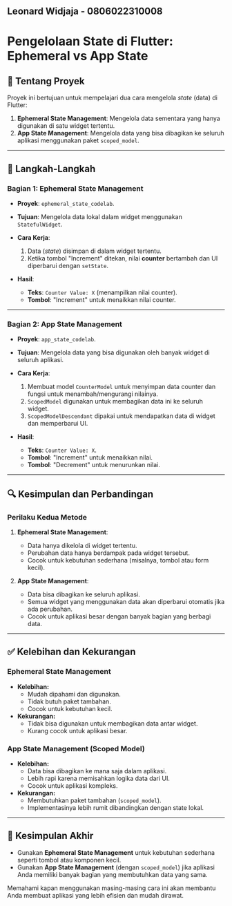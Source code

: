 Leonard Widjaja - 0806022310008
---

# Pengelolaan State di Flutter: **Ephemeral** vs **App State**

## 📖 Tentang Proyek
Proyek ini bertujuan untuk mempelajari dua cara mengelola *state* (data) di Flutter:
1. **Ephemeral State Management**: Mengelola data sementara yang hanya digunakan di satu widget tertentu.
2. **App State Management**: Mengelola data yang bisa dibagikan ke seluruh aplikasi menggunakan paket `scoped_model`.

---

## 🚀 Langkah-Langkah

### **Bagian 1: Ephemeral State Management**
- **Proyek**: `ephemeral_state_codelab`.
- **Tujuan**: Mengelola data lokal dalam widget menggunakan `StatefulWidget`.
- **Cara Kerja**:
  1. Data (_state_) disimpan di dalam widget tertentu.
  2. Ketika tombol "Increment" ditekan, nilai **counter** bertambah dan UI diperbarui dengan `setState`.

- **Hasil**:
  - **Teks**: `Counter Value: X` (menampilkan nilai counter).
  - **Tombol**: "Increment" untuk menaikkan nilai counter.

---

### **Bagian 2: App State Management**
- **Proyek**: `app_state_codelab`.
- **Tujuan**: Mengelola data yang bisa digunakan oleh banyak widget di seluruh aplikasi.
- **Cara Kerja**:
  1. Membuat model `CounterModel` untuk menyimpan data counter dan fungsi untuk menambah/mengurangi nilainya.
  2. `ScopedModel` digunakan untuk membagikan data ini ke seluruh widget.
  3. `ScopedModelDescendant` dipakai untuk mendapatkan data di widget dan memperbarui UI.

- **Hasil**:
  - **Teks**: `Counter Value: X`.
  - **Tombol**: "Increment" untuk menaikkan nilai.
  - **Tombol**: "Decrement" untuk menurunkan nilai.

---

## 🔍 Kesimpulan dan Perbandingan

### **Perilaku Kedua Metode**
1. **Ephemeral State Management**:
   - Data hanya dikelola di widget tertentu.
   - Perubahan data hanya berdampak pada widget tersebut.
   - Cocok untuk kebutuhan sederhana (misalnya, tombol atau form kecil).

2. **App State Management**:
   - Data bisa dibagikan ke seluruh aplikasi.
   - Semua widget yang menggunakan data akan diperbarui otomatis jika ada perubahan.
   - Cocok untuk aplikasi besar dengan banyak bagian yang berbagi data.

---

## ✅ Kelebihan dan Kekurangan

### **Ephemeral State Management**
- **Kelebihan:**
  - Mudah dipahami dan digunakan.
  - Tidak butuh paket tambahan.
  - Cocok untuk kebutuhan kecil.
- **Kekurangan:**
  - Tidak bisa digunakan untuk membagikan data antar widget.
  - Kurang cocok untuk aplikasi besar.

### **App State Management (Scoped Model)**
- **Kelebihan:**
  - Data bisa dibagikan ke mana saja dalam aplikasi.
  - Lebih rapi karena memisahkan logika data dari UI.
  - Cocok untuk aplikasi kompleks.
- **Kekurangan:**
  - Membutuhkan paket tambahan (`scoped_model`).
  - Implementasinya lebih rumit dibandingkan dengan state lokal.

---

## 🎯 Kesimpulan Akhir
- Gunakan **Ephemeral State Management** untuk kebutuhan sederhana seperti tombol atau komponen kecil.
- Gunakan **App State Management** (dengan `scoped_model`) jika aplikasi Anda memiliki banyak bagian yang membutuhkan data yang sama.

Memahami kapan menggunakan masing-masing cara ini akan membantu Anda membuat aplikasi yang lebih efisien dan mudah dirawat.

